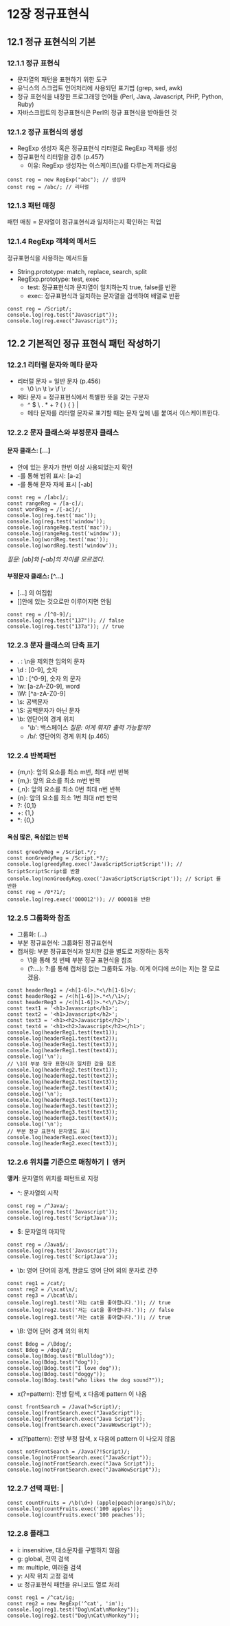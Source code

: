 # 12장 정규표현식

## 12.1 정규 표현식의 기본

### 12.1.1 정규 표현식

- 문자열의 패턴을 표현하기 위한 도구
- 유닉스의 스크립트 언어처리에 사용되던 표기법 (grep, sed, awk)
- 정규 표현식을 내장한 프로그래밍 언어들 (Perl, Java, Javascript, PHP, Python, Ruby)
- 자바스크립트의 정규표현식은 Perl의 정규 표현식을 받아들인 것

### 12.1.2 정규 표현식의 생성

- RegExp 생성자 혹은 정규표현식 리터럴로 RegExp 객체를 생성
- 정규표현식 리터럴을 강추 (p.457)
  - 이유: RegExp 생성자는 이스케이프(\\)를 다루는게 까다로움

```JS
const reg = new RegExp("abc"); // 생성자
const reg = /abc/; // 리터럴
```

### 12.1.3 패턴 매칭

패턴 매칭 = 문자열이 정규표현식과 일치하는지 확인하는 작업

### 12.1.4 RegExp 객체의 메서드

정규표현식을 사용하는 메서드들

- String.prototype: match, replace, search, split
- RegExp.prototype: test, exec
  - test: 정규표현식과 문자열이 일치하는지 true, false를 반환
  - exec: 정규표현식과 일치하는 문자열을 검색하여 배열로 반환

```JS
const reg = /Script/;
console.log(reg.test("Javascript"));
console.log(reg.exec("Javascript"));
```

## 12.2 기본적인 정규 표현식 패턴 작성하기

### 12.2.1 리터럴 문자와 메타 문자

- 리터럴 문자 = 일반 문자 (p.456)
  - \0 \n \t \v \f \r
- 메타 문자 = 정규표현식에서 특별한 뜻을 갖는 구분자
  - ^ $ \ . * + ? ( ) { } |
  - 메타 문자를 리터럴 문자로 표기할 때는 문자 앞에 \를 붙여서 이스케이프한다.

### 12.2.2 문자 클래스와 부정문자 클래스

#### 문자 클래스: [...]

- 안에 있는 문자가 한번 이상 사용되었는지 확인
- -를 통해 범위 표시: [a-z]
- -를 통해 문자 자체 표시 [-ab]

```JS
const reg = /[abc]/;
const rangeReg = /[a-c]/;
const wordReg = /[-ac]/;
console.log(reg.test('mac'));
console.log(reg.test('window'));
console.log(rangeReg.test('mac'));
console.log(rangeReg.test('window'));
console.log(wordReg.test('mac'));
console.log(wordReg.test('window'));
```

*질문: [ab]와 [-ab]의 차이를 모르겠다.*

#### 부정문자 클래스: [^...]

- [...] 의 여집합
- []안에 있는 것으로만 이루어지면 안됨

```JS
const reg = /[^0-9]/;
console.log(reg.test("137")); // false
console.log(reg.test("137a")); // true
```

### 12.2.3 문자 클래스의 단축 표기

- . : \n을 제외한 임의의 문자
- \d : [0-9], 숫자
- \D : [^0-9], 숫자 외 문자
- \w: [a-zA-Z0-9], word
- \W: [^a-zA-Z0-9]
- \s: 공백문자
- \S: 공백문자가 아닌 문자
- \b: 영단어의 경계 위치
  - '\b': 백스페이스 *질문: 이게 뭐지? 출력 가능할까?*
  - /b/: 영단어의 경계 위치 (p.465)

### 12.2.4 반복패턴

- {m,n}: 앞의 요소를 최소 m번, 최대 n번 반복
- {m,}: 앞의 요소를 최소 m번 반복
- {,n}: 앞의 요소를 최소 0번 최대 n번 반복
- {n}: 앞의 요소를 최소 1번 최대 n번 반복
- ?: {0,1}
- +: {1,}
- *: {0,}

#### 욕심 많은, 욕심없는 반복

```JS
const greedyReg = /Script.*/;
const nonGreedyReg = /Script.*?/;
console.log(greedyReg.exec('JavaScriptScriptScript')); // ScriptScriptScript를 반환
console.log(nonGreedyReg.exec('JavaScriptScriptScript')); // Script 를 반환
const reg = /0*?1/;
console.log(reg.exec('000012')); // 00001을 반환
```

### 12.2.5 그룹화와 참조

- 그룹화: (...)
- 부분 정규표현식: 그룹화된 정규표현식
- 캡처링: 부분 정규표현식과 일치한 값을 별도로 저장하는 동작
  - \1을 통해 첫 번째 부분 정규 표현식을 참조
  - (?:...): ?:를 통해 캡처링 없는 그룹화도 가능. 이게 어디에 쓰이는 지는 잘 모르겠음.

```JS
const headerReg1 = /<h[1-6]>.*<\/h[1-6]>/;
const headerReg2 = /<(h[1-6])>.*<\/\1>/;
const headerReg3 = /<(h[1-6])>.*<\/\2>/;
const text1 = '<h1>Javascript</h1>';
const text2 = '<h1>Javascript</h2>';
const text3 = '<h1><h2>Javascript</h2>';
const text4 = '<h1><h2>Javascript</h2></h1>';
console.log(headerReg1.test(text1));
console.log(headerReg1.test(text2));
console.log(headerReg1.test(text3));
console.log(headerReg1.test(text4));
console.log('\n');
// \1이 부분 정규 표현식과 일치한 값을 참조
console.log(headerReg2.test(text1));
console.log(headerReg2.test(text2));
console.log(headerReg2.test(text3));
console.log(headerReg2.test(text4));
console.log('\n');
console.log(headerReg3.test(text1));
console.log(headerReg3.test(text2));
console.log(headerReg3.test(text3));
console.log(headerReg3.test(text4));
console.log('\n');
// 부분 정규 표현식 문자열도 표시
console.log(headerReg1.exec(text3));
console.log(headerReg2.exec(text3));
```

### 12.2.6 위치를 기준으로 매칭하기ㅣ 앵커

**앵커**: 문자열의 위치를 패턴트로 지정

- ^: 문자열의 시작

```JS
const reg = /^Java/;
console.log(reg.test('Javascript'));
console.log(reg.test('ScriptJava'));
```

- $: 문자열의 마지막

```JS
const reg = /Java$/;
console.log(reg.test('Javascript'));
console.log(reg.test('ScriptJava'));
```

- \b: 영어 단어의 경계, 한글도 영어 단어 외의 문자로 간주

```JS
const reg1 = /cat/;
const reg2 = /\scat\s/;
const reg3 = /\bcat\b/;
console.log(reg1.test('저는 cat을 좋아합니다.')); // true
console.log(reg2.test('저는 cat을 좋아합니다.')); // false
console.log(reg3.test('저는 cat을 좋아합니다.')); // true
```

- \B: 영어 단어 경계 외의 위치

```JS
const Bdog = /\Bdog/;
const Bdog = /dog\B/;
console.log(Bdog.test("Blulldog"));
console.log(Bdog.test("dog"));
console.log(Bdog.test("I love dog"));
console.log(Bdog.test("doggy"));
console.log(Bdog.test("who likes the dog sound?"));
```

- x(?=pattern): 전방 탐색, x 다음에 pattern 이 나옴

```JS
const frontSearch = /Java(?=Script)/;
console.log(frontSearch.exec("JavaScript"));
console.log(frontSearch.exec("Java Script"));
console.log(frontSearch.exec("JavaWowScript"));
```

- x(?!pattern): 전방 부정 탐색, x 다음에 pattern 이 나오지 않음

```JS
const notFrontSearch = /Java(?!Script)/;
console.log(notFrontSearch.exec("JavaScript"));
console.log(notFrontSearch.exec("Java Script"));
console.log(notFrontSearch.exec("JavaWowScript"));
```

### 12.2.7 선택 패턴: |

```JS
const countFruits = /\b(\d+) (apple|peach|orange)s?\b/;
console.log(countFruits.exec('100 apples'));
console.log(countFruits.exec('100 peaches'));
```

### 12.2.8 플래그

- i: insensitive, 대소문자를 구별하지 않음
- g: global, 전역 검색
- m: multiple, 여러줄 검색
- y: 시작 위치 고정 검색
- u: 정규표현식 패턴을 유니코드 열로 처리

```JS
const reg1 = /^cat/ig;
const reg2 = new RegExp('^cat', 'im');
console.log(reg1.test("Dog\nCat\nMonkey"));
console.log(reg2.test("Dog\nCat\nMonkey"));
```
